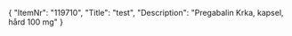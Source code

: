 {
  "ItemNr": "119710",
  "Title": "test",
  "Description": "Pregabalin Krka, kapsel, hård 100 mg"
}